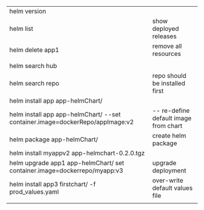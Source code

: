


   

<table>
   <tr><td>helm version</td><td></td></tr>
   <tr><td>helm list</td><td> show deployed releases</td></tr>
   <tr><td>helm delete app1</td><td> remove all resources</td></tr>
   <tr><td></td><td></td></tr>
   <tr><td>helm search hub</td><td></td></tr>
   <tr><td>helm search repo</td><td>repo should be installed first</td></tr>
  <tr><td>helm install app app-helmChart/</td><td></td></tr>
  <tr><td>helm install app app-helmChart/  --set container.image=dockerRepo/appImage:v2 </td><td>-- re-define default image from chart</td></tr>
  <tr><td>helm package app-helmChart/</td><td>create helm package</td></tr>
  <tr><td>helm install myappv2 app-helmchart-0.2.0.tgz</td><td></td></tr>
  <tr><td>helm upgrade app1 app-helmChart/ set container.image=dockerrepo/myapp:v3</td><td>upgrade deployment</td></tr>
  <tr><td>helm install app3 firstchart/ -f prod_values.yaml</td><td> over-write default values file</td></tr>
   <tr><td></td><td></td></tr>
</table>
